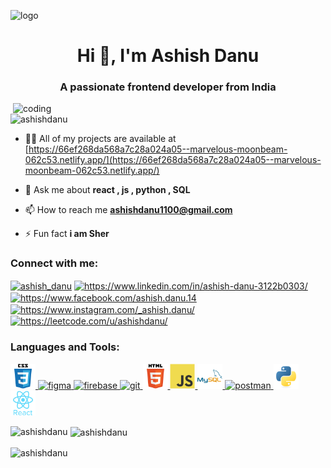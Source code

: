 ![logo](https://indoanalytica.com/static/images/bannerr.gif)
<h1 align="center">Hi 👋, I'm Ashish Danu</h1>
<h3 align="center">A passionate frontend developer from India</h3>
<img align="right" alt="coding" width="500" src="https://miro.medium.com/v2/resize:fit:1400/1*yw0TnheAGN-LPneDaTlaxw.gif">
<p align="left"> <img src="https://komarev.com/ghpvc/?username=ashishdanu&label=Profile%20views&color=0e75b6&style=flat" alt="ashishdanu" /> </p>

- 👨‍💻 All of my projects are available at [https://66ef268da568a7c28a024a05--marvelous-moonbeam-062c53.netlify.app/](https://66ef268da568a7c28a024a05--marvelous-moonbeam-062c53.netlify.app/)

- 💬 Ask me about **react , js , python , SQL**

- 📫 How to reach me **ashishdanu1100@gmail.com**

- ⚡ Fun fact **i am Sher**

<h3 align="left">Connect with me:</h3>
<p align="left">
<a href="https://twitter.com/ashish_danu" target="blank"><img align="center" src="https://raw.githubusercontent.com/rahuldkjain/github-profile-readme-generator/master/src/images/icons/Social/twitter.svg" alt="ashish_danu" height="30" width="40" /></a>
<a href="https://linkedin.com/in/https://www.linkedin.com/in/ashish-danu-3122b0303/" target="blank"><img align="center" src="https://raw.githubusercontent.com/rahuldkjain/github-profile-readme-generator/master/src/images/icons/Social/linked-in-alt.svg" alt="https://www.linkedin.com/in/ashish-danu-3122b0303/" height="30" width="40" /></a>
<a href="https://fb.com/https://www.facebook.com/ashish.danu.14" target="blank"><img align="center" src="https://raw.githubusercontent.com/rahuldkjain/github-profile-readme-generator/master/src/images/icons/Social/facebook.svg" alt="https://www.facebook.com/ashish.danu.14" height="30" width="40" /></a>
<a href="https://instagram.com/https://www.instagram.com/_ashish.danu/" target="blank"><img align="center" src="https://raw.githubusercontent.com/rahuldkjain/github-profile-readme-generator/master/src/images/icons/Social/instagram.svg" alt="https://www.instagram.com/_ashish.danu/" height="30" width="40" /></a>
<a href="https://www.leetcode.com/https://leetcode.com/u/ashishdanu/" target="blank"><img align="center" src="https://raw.githubusercontent.com/rahuldkjain/github-profile-readme-generator/master/src/images/icons/Social/leet-code.svg" alt="https://leetcode.com/u/ashishdanu/" height="30" width="40" /></a>
</p>

<h3 align="left">Languages and Tools:</h3>
<p align="left"> <a href="https://www.w3schools.com/css/" target="_blank" rel="noreferrer"> <img src="https://raw.githubusercontent.com/devicons/devicon/master/icons/css3/css3-original-wordmark.svg" alt="css3" width="40" height="40"/> </a> <a href="https://www.figma.com/" target="_blank" rel="noreferrer"> <img src="https://www.vectorlogo.zone/logos/figma/figma-icon.svg" alt="figma" width="40" height="40"/> </a> <a href="https://firebase.google.com/" target="_blank" rel="noreferrer"> <img src="https://www.vectorlogo.zone/logos/firebase/firebase-icon.svg" alt="firebase" width="40" height="40"/> </a> <a href="https://git-scm.com/" target="_blank" rel="noreferrer"> <img src="https://www.vectorlogo.zone/logos/git-scm/git-scm-icon.svg" alt="git" width="40" height="40"/> </a> <a href="https://www.w3.org/html/" target="_blank" rel="noreferrer"> <img src="https://raw.githubusercontent.com/devicons/devicon/master/icons/html5/html5-original-wordmark.svg" alt="html5" width="40" height="40"/> </a> <a href="https://developer.mozilla.org/en-US/docs/Web/JavaScript" target="_blank" rel="noreferrer"> <img src="https://raw.githubusercontent.com/devicons/devicon/master/icons/javascript/javascript-original.svg" alt="javascript" width="40" height="40"/> </a> <a href="https://www.mysql.com/" target="_blank" rel="noreferrer"> <img src="https://raw.githubusercontent.com/devicons/devicon/master/icons/mysql/mysql-original-wordmark.svg" alt="mysql" width="40" height="40"/> </a> <a href="https://postman.com" target="_blank" rel="noreferrer"> <img src="https://www.vectorlogo.zone/logos/getpostman/getpostman-icon.svg" alt="postman" width="40" height="40"/> </a> <a href="https://www.python.org" target="_blank" rel="noreferrer"> <img src="https://raw.githubusercontent.com/devicons/devicon/master/icons/python/python-original.svg" alt="python" width="40" height="40"/> </a> <a href="https://reactjs.org/" target="_blank" rel="noreferrer"> <img src="https://raw.githubusercontent.com/devicons/devicon/master/icons/react/react-original-wordmark.svg" alt="react" width="40" height="40"/> </a> </p>

<p><img align="left" src="https://github-readme-stats.vercel.app/api/top-langs?username=ashishdanu&show_icons=true&locale=en&layout=compact" alt="ashishdanu" /></p>

<p>&nbsp;<img align="center" src="https://github-readme-stats.vercel.app/api?username=ashishdanu&show_icons=true&locale=en" alt="ashishdanu" /></p>

<p><img align="center" src="https://github-readme-streak-stats.herokuapp.com/?user=ashishdanu&" alt="ashishdanu" /></p>
